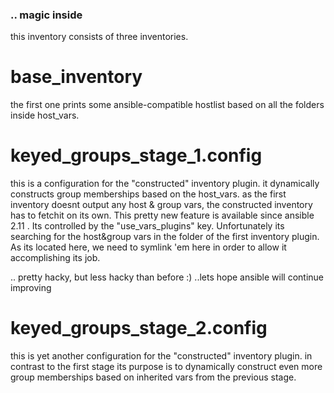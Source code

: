 ### .. magic inside

this inventory consists of three inventories.


# base_inventory
the first one prints some ansible-compatible hostlist based on all the folders inside host_vars.


# keyed_groups_stage_1.config
this is a configuration for the "constructed" inventory plugin. it dynamically constructs group memberships based on the host_vars. as the first inventory doesnt output any host & group vars, the constructed inventory has to fetchit on its own. This pretty new feature is available since ansible 2.11 . Its controlled by the "use_vars_plugins" key. Unfortunately its searching for the host&group vars in the folder of the first inventory plugin. As its located here, we need to symlink 'em here in order to allow it accomplishing its job.

.. pretty hacky, but less hacky than before :) ..lets hope ansible  will continue improving 


# keyed_groups_stage_2.config
this is yet another configuration for the "constructed" inventory plugin. in contrast to the first stage its purpose is to dynamically construct even more group memberships based on inherited vars from the previous stage.
